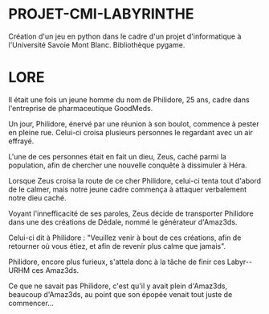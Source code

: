 # PROJET-CMI-LABYRINTHE

Création d'un jeu en python dans le cadre d'un projet d'informatique à l'Université Savoie Mont Blanc.
Bibliothèque pygame.

# LORE

Il était une fois un jeune homme du nom de Philidore, 25 ans, cadre dans l'entreprise de pharmaceutique GoodMeds.

Un jour, Philidore, énervé par une réunion à son boulot, commence à pester en pleine rue. Celui-ci croisa plusieurs personnes le regardant avec un air effrayé.

L'une de ces personnes était en fait un dieu, Zeus, caché parmi la population, afin de chercher une nouvelle conquête à dissimuler à Héra.

Lorsque Zeus croisa la route de ce cher Philidore, celui-ci tenta tout d'abord de le calmer, mais notre jeune cadre commença à attaquer verbalement notre dieu caché.

Voyant l'innefficacité de ses paroles, Zeus décide de transporter Philidore dans une des créations de Dédale, nommé le générateur d'Amaz3ds.

Celui-ci dit à Philidore : "Veuillez venir à bout de ces créations, afin de retourner où vous étiez, et afin de revenir plus calme que jamais".

Philidore, encore plus furieux, s'attela donc à la tâche de finir ces Labyr-- URHM ces Amaz3ds.

Ce que ne savait pas Philidore, c'est qu'il y avait plein d'Amaz3ds, beaucoup d'Amaz3ds, au point que son épopée venait tout juste de commencer...
